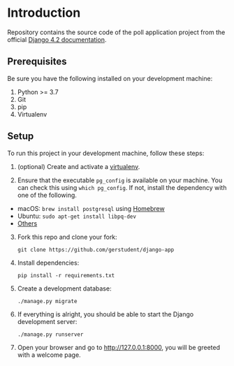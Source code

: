 # Introduction

Repository contains the source code of the poll application project from the official [Django 4.2 documentation](https://docs.djangoproject.com/en/4.2/).

## Prerequisites
Be sure you have the following installed on your development machine:

1. Python >= 3.7
2. Git
3. pip 
4. Virtualenv

## Setup

To run this project in your development machine, follow these steps:

1. (optional) Create and activate a [virtualenv](https://virtualenv.pypa.io/).

2. Ensure that the executable `pg_config` is available on your machine. You can check this using `which pg_config`. If not, install the dependency with one of the following.
  - macOS: `brew install postgresql` using [Homebrew](https://brew.sh/)
  - Ubuntu: `sudo apt-get install libpq-dev`
  - [Others](https://stackoverflow.com/a/12037133/8122577)

3. Fork this repo and clone your fork:

    `git clone https://github.com/gerstudent/django-app`

4. Install dependencies:

    `pip install -r requirements.txt`

5. Create a development database:

    `./manage.py migrate`

6. If everything is alright, you should be able to start the Django development server:

    `./manage.py runserver`

7. Open your browser and go to http://127.0.0.1:8000, you will be greeted with a welcome page.
